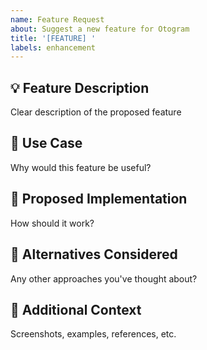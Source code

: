 ```yaml
---
name: Feature Request
about: Suggest a new feature for Otogram
title: '[FEATURE] '
labels: enhancement
---
```


## 💡 Feature Description
Clear description of the proposed feature

## 🎯 Use Case
Why would this feature be useful?

## 📝 Proposed Implementation
How should it work?

## 🔄 Alternatives Considered
Any other approaches you've thought about?

## 📎 Additional Context
Screenshots, examples, references, etc.